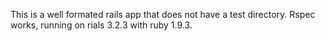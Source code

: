 This is a well formated rails app that does not have a test directory. Rspec works, running on rials 3.2.3 with ruby 1.9.3.